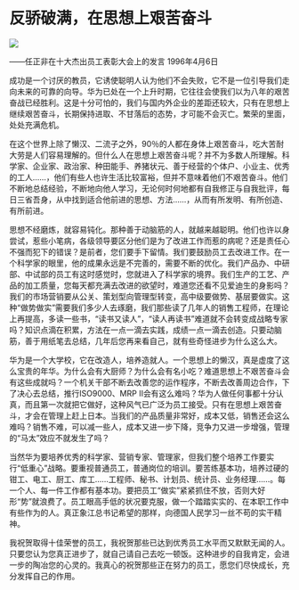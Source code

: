 # 反骄破满，在思想上艰苦奋斗
<img class="pv" src="https://api.visitor.plantree.me/visitor-badge/pv?namespace=plantree.me&key=renzhengfei-speeches/反骄破满在思想上艰苦奋斗.md">


——任正非在十大杰出员工表彰大会上的发言
1996年4月6日

成功是一个讨厌的教员，它诱使聪明人认为他们不会失败，它不是一位引导我们走向未来的可靠的向导。华为已处在一个上升时期，它往往会使我们以为八年的艰苦奋战已经胜利。这是十分可怕的，我们与国内外企业的差距还较大，只有在思想上继续艰苦奋斗，长期保持进取、不甘落后的态势，才可能不会灭亡。繁荣的里面，处处充满危机。

在这个世界上除了懒汉、二流子之外，90％的人都在身体上艰苦奋斗，吃大苦耐大劳是人们容易理解的。但什么人在思想上艰苦奋斗呢？并不为多数人所理解。科学家、企业家、政治家、种田能手、养猪状元、善于经营的个体户、小业主、优秀的工人……，他们有些人也许生活比较富裕，但并不意味着他们不艰苦奋斗。他们不断地总结经验，不断地向他人学习，无论何时何地都有自我修正与自我批评，每日三省吾身，从中找到适合他前进的思想、方法……，从而有所发明、有所创造、有所前进。

思想不经磨炼，就容易钝化。那种善于动脑筋的人，就越来越聪明。他们也许以身尝试，惹些小笔病，各级领导要区分他们是为了改进工作而惹的病呢？还是责任心不强而犯下的错误？是前者，您们要手下留情。我们要鼓励员工去改进工作。在一个科学家的眼里，他的成果永远是不完善的，需要不断的优化。我们产品办、中研部、中试部的员工有这时感觉时，您就进入了科学家的境界。我们生产的工艺、产品的加工质量，您每天都充满去改进的欲望时，难道您还看不见爱迪生的身影吗？我们的市场营销要从公关、策划型向管理型转变，高中级要做势、基层要做实。这种“做势做实”需要我们多少人去琢磨，我们那些读了几年人的销售工程师，在理论上再提高，多读一些书，“读书又读人”，“读人再读书”难道就不会转变成战略专家吗？知识点滴在积累，方法在一点一滴去实践，成绩一点一滴去创造。只要动脑筋，善于用纸笔去总结，几年后您再来看自己，就有些奇怪进步为什么这么大。

华为是一个大学校，它在改造人，培养造就人。一个思想上的懒汉，真是虚度了这么宝贵的年华。为什么会有大厨师？为什么会有名小吃？难道思想上不艰苦奋斗会有这些成就吗？一个机关干部不断去改善您的运作程序，不断去改善周边合作，下了决心去总结，推行ISO9000、MRP II会有这么难吗？华为人做任何事都十分认真，而且第一次就把它做好，这种风气已广泛为员工接受。只有在思想上艰苦奋斗，才会在管理上赶上日本。当我们的产品质量非常好，成本又低，销售还会这么难吗？销售不难，可以减一些人，成本又进一步下降，竞争力又进一步增强，管理的“马太”效应不就发生了吗？

当然华为要培养优秀的科学家、营销专家、管理家，但我们整个培养工作要实行“低重心”战略。要重视普通员工，普通岗位的培训。要苦练基本功，培养过硬的钳工、电工、厨工、库工……工程师、秘书、计划员、统计员、业务经理……。每一个人、每一件工作都有基本功。要把员工“做实”紧紧抓住不放，否则大好形“势”就浪费了。员工眼高手低的状况要克服，做一个踏踏实实的、在本职工作中有些作为的人。真正象江总书记希望的那样，向德国人民学习一丝不苟的实干精神。

  我祝贺取得十佳荣誉的员工，我祝贺那些已达到优秀员工水平而又默默无闻的人。只要您认为您真正进步了，就自己请自己去吃一顿饭。这种进步的自我肯定，会进一步的陶冶您的心灵的。我真心的祝贺那些正在努力的员工，愿您们尽快成长，充分发挥自己的作用。
